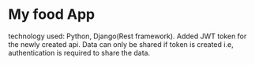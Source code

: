 # My food App
technology used: Python, Django(Rest framework).
Added JWT token for the newly created api. Data can only be shared if token is created i.e, authentication is required to share the data.
